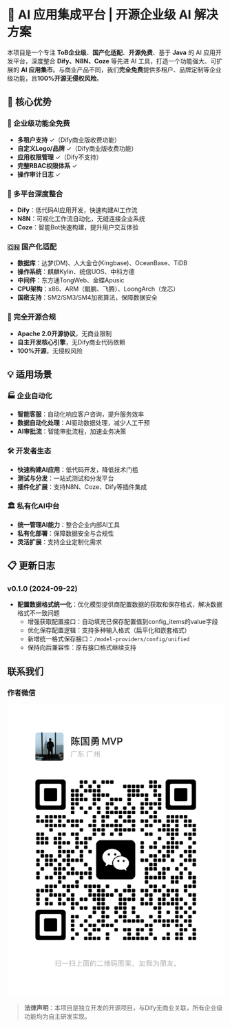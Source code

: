 # 🚀 AI 应用集成平台 | 开源企业级 AI 解决方案

本项目是一个专注 **ToB企业级**、**国产化适配**、**开源免费**、基于 **Java** 的 AI 应用开发平台，深度整合 **Dify、N8N、Coze** 等先进 AI 工具，打造一个功能强大、可扩展的 **AI 应用集市**。与商业产品不同，我们**完全免费**提供多租户、品牌定制等企业级功能，且**100%开源无侵权风险**。

## 🌟 核心优势

### 🏢 企业级功能全免费
- **多租户支持** ✓（Dify商业版收费功能）
- **自定义Logo/品牌** ✓（Dify商业版收费功能）
- **应用权限管理** ✓（Dify不支持）
- **完整RBAC权限体系** ✓
- **操作审计日志** ✓

### 🔗 多平台深度整合
- **Dify**：低代码AI应用开发，快速构建AI工作流
- **N8N**：可视化工作流自动化，无缝连接企业系统
- **Coze**：智能Bot快速构建，提升用户交互体验

### 🇨🇳 国产化适配
- **数据库**：达梦(DM)、人大金仓(Kingbase)、OceanBase、TiDB
- **操作系统**：麒麟Kylin、统信UOS、中科方德
- **中间件**：东方通TongWeb、金蝶Apusic
- **CPU架构**：x86、ARM（鲲鹏、飞腾）、LoongArch（龙芯）
- **国密支持**：SM2/SM3/SM4加密算法，保障数据安全

### 📜 完全开源合规
- **Apache 2.0开源协议**，无商业限制
- **自主开发核心引擎**，无Dify商业代码依赖
- **100%开源**，无侵权风险

## 💡 适用场景

### 🏭 企业自动化
- **智能客服**：自动化响应客户咨询，提升服务效率
- **数据自动化处理**：AI驱动数据处理，减少人工干预
- **AI审批流**：智能审批流程，加速业务决策

### 🛠️ 开发者生态
- **快速构建AI应用**：低代码开发，降低技术门槛
- **测试与分发**：一站式测试和分发平台
- **插件化扩展**：支持N8N、Coze、Dify等插件集成

### 🏛️ 私有化AI中台
- **统一管理AI能力**：整合企业内部AI工具
- **私有化部署**：保障数据安全与合规性
- **灵活扩展**：支持企业定制化需求

## 📋 更新日志

### v0.1.0 (2024-09-22)
- **配置数据格式统一化**：优化模型提供商配置数据的获取和保存格式，解决数据格式不一致问题
  - 增强获取配置接口：自动填充已保存配置值到config_items的value字段
  - 优化保存配置逻辑：支持多种输入格式（扁平化和嵌套格式）
  - 新增统一格式保存接口：`/model-providers/config/unified`
  - 保持向后兼容性：原有接口格式继续支持

## 联系我们

### 作者微信

![微信](docs/WeChat.png)

> **法律声明**：本项目是独立开发的开源项目，与Dify无商业关联，所有企业级功能均为自主研发实现。


